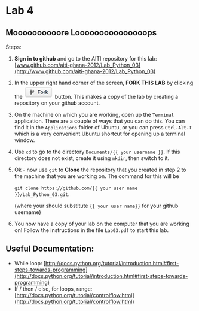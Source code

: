 # Lab 4
## Moooooooooore Looooooooooooooops


Steps:

 1. __Sign in to github__ and go to the AITI repository for this lab:
    [www.github.com/aiti-ghana-2012/Lab_Python_03](http://www.github.com/aiti-ghana-2012/Lab_Python_03)

 3. In the upper right hand corner of the screen, __FORK THIS LAB__ by clicking the
    ![Fork](/static/images/github-fork-button.jpg) button.
    This makes a copy of the lab by creating a repository on your github account.

 5. On the machine on which you are working, open up the `Terminal`
    application. There are a couple of ways that you can do this.
    You can find it in the `Applications` folder of Ubuntu, or you
    can press `Ctrl-Alt-T` which is a very convenient Ubuntu shortcut
    for opening up a terminal window.

 6. Use `cd` to go to the directory `Documents/{{ your username }}`. If this directory does not exist, create it
    using `mkdir`, then switch to it.

 4. Ok - now use `git` to __Clone__ the repository that you created in step 2 to the machine that you are working on.
    The command for this will be 

    `git clone https://github.com/{{ your user name }}/Lab_Python_03.git`.
    

    (where your should substitute `{{ your user name}}` for your github username)

 5. You now have a copy of your lab on the computer that you are working on!
    Follow the instructions in the file `Lab03.pdf` to start this lab.



## Useful Documentation:
 - While loop: [http://docs.python.org/tutorial/introduction.html#first-steps-towards-programming](http://docs.python.org/tutorial/introduction.html#first-steps-towards-programming)
 - If / then / else, for loops, range: [http://docs.python.org/tutorial/controlflow.html](http://docs.python.org/tutorial/controlflow.html)